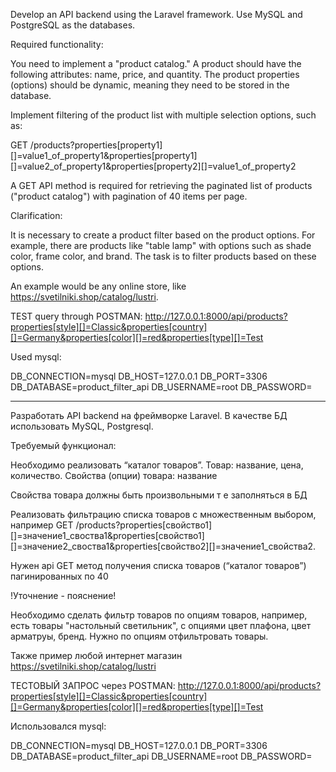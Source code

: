 Develop an API backend using the Laravel framework. Use MySQL and PostgreSQL as the databases.

Required functionality:

You need to implement a "product catalog." A product should have the following attributes: name, price, and quantity. The product properties (options) should be dynamic, meaning they need to be stored in the database.

Implement filtering of the product list with multiple selection options, such as:

GET /products?properties[property1][]=value1_of_property1&properties[property1][]=value2_of_property1&properties[property2][]=value1_of_property2

A GET API method is required for retrieving the paginated list of products ("product catalog") with pagination of 40 items per page.

Clarification:

It is necessary to create a product filter based on the product options. For example, there are products like "table lamp" with options such as shade color, frame color, and brand. The task is to filter products based on these options.

An example would be any online store, like https://svetilniki.shop/catalog/lustri.



TEST query through POSTMAN: http://127.0.0.1:8000/api/products?properties[style][]=Classic&properties[country][]=Germany&properties[color][]=red&properties[type][]=Test

Used mysql:

DB_CONNECTION=mysql
DB_HOST=127.0.0.1
DB_PORT=3306
DB_DATABASE=product_filter_api
DB_USERNAME=root
DB_PASSWORD=

---------------------------------------------------------------------------------------------------


Разработать API backend на фреймворке Laravel. В качестве БД использовать MySQL, Postgresql. 


Требуемый функционал:

Необходимо реализовать “каталог товаров”. Товар: название, цена, количество. Свойства (опции) товара: название

Свойства товара должны быть произвольными т е заполняться в БД

Реализовать фильтрацию списка товаров с множественным выбором, например GET /products?properties[свойство1][]=значение1_своства1&properties[свойство1][]=значение2_своства1&properties[свойство2][]=значение1_свойства2.

Нужен api GET метод получения списка товаров (“каталог товаров”) пагинированных по 40

!Уточнение - пояснение!

Необходимо  сделать фильтр товаров по опциям товаров, например, есть товары "настольный светильник", с опциями цвет плафона, цвет арматруы, бренд. Нужно по опциям отфильтровать товары.

Также пример любой интернет магазин https://svetilniki.shop/catalog/lustri 



ТЕСТОВЫЙ ЗАПРОС через POSTMAN: http://127.0.0.1:8000/api/products?properties[style][]=Classic&properties[country][]=Germany&properties[color][]=red&properties[type][]=Test

Использовался mysql:

DB_CONNECTION=mysql
DB_HOST=127.0.0.1
DB_PORT=3306
DB_DATABASE=product_filter_api
DB_USERNAME=root
DB_PASSWORD=